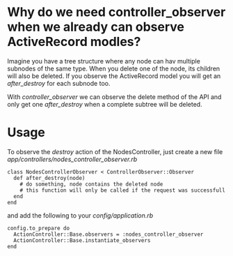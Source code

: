 
# Why do we need controller_observer when we already can observe ActiveRecord modles?

Imagine you have a tree structure where any node can hav multiple subnodes of the same type. When you delete one of the node, its children will also be deleted. If you observe the ActiveRecord model you will get an *after_destroy* for each subnode too.

With *controller_observer* we can observe the delete method of the API and only get one *after_destroy* when a complete subtree will be deleted.

# Usage

To observe the _destroy_ action of the NodesController, just create a new file *app/controllers/nodes_controller_observer.rb*

	class NodesControllerObserver < ControllerObserver::Observer
	  def after_destroy(node)
	    # do something, node contains the deleted node
	    # this function will only be called if the request was successfull
	  end
	end
	
and add the following to your *config/application.rb*

	config.to_prepare do
	  ActionController::Base.observers = :nodes_controller_observer
	  ActionController::Base.instantiate_observers
	end


